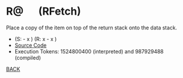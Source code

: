 # R@ &emsp; (RFetch)
Place a copy of the item on top of the return stack onto the data stack.
* (S: - x ) (R: x - x )
* [Source Code](../words/core/RFetch.cs)
* Execution Tokens: 1524800400 (interpreted) and 987929488 (compiled)


[BACK](builtins.md#RFetch)
